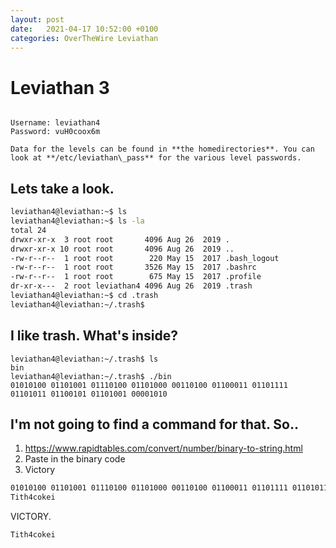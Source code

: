 ```yaml
---
layout: post
date:   2021-04-17 10:52:00 +0100
categories: OverTheWire Leviathan
---
```



# Leviathan 3
```

Username: leviathan4
Password: vuH0coox6m

Data for the levels can be found in **the homedirectories**. You can look at **/etc/leviathan\_pass** for the various level passwords.
```


## Lets take a look.

```bash
leviathan4@leviathan:~$ ls
leviathan4@leviathan:~$ ls -la
total 24
drwxr-xr-x  3 root root       4096 Aug 26  2019 .
drwxr-xr-x 10 root root       4096 Aug 26  2019 ..
-rw-r--r--  1 root root        220 May 15  2017 .bash_logout
-rw-r--r--  1 root root       3526 May 15  2017 .bashrc
-rw-r--r--  1 root root        675 May 15  2017 .profile
dr-xr-x---  2 root leviathan4 4096 Aug 26  2019 .trash
leviathan4@leviathan:~$ cd .trash
leviathan4@leviathan:~/.trash$
```

## I like trash. What's inside?

```bin
leviathan4@leviathan:~/.trash$ ls
bin
leviathan4@leviathan:~/.trash$ ./bin
01010100 01101001 01110100 01101000 00110100 01100011 01101111 01101011 01100101 01101001 00001010
```

## I'm not going to find a command for that. So..

1. https://www.rapidtables.com/convert/number/binary-to-string.html
2. Paste in the binary code
3. Victory

```bash
01010100 01101001 01110100 01101000 00110100 01100011 01101111 01101011 01100101 01101001 00001010
Tith4cokei
```

VICTORY.

```
Tith4cokei 
```
